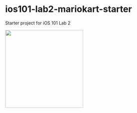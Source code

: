 # ios101-lab2-mariokart-starter
Starter project for iOS 101 Lab 2

<img src="http://g.recordit.co/e1EJ4NJtFZ.gif" width=250><br>
